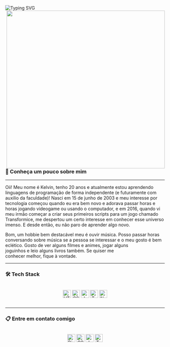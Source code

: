 <div>

<img src="https://readme-typing-svg.demolab.com?font=Press+Start+2P&size=16&duration=4000&pause=500&color=7D13F7&width=500&height=50&lines=Hey%2C+guarde+isso+com+voc%C3%AA+%F0%9F%8C%B9;Bem+vindo(a)+ao+meu+perfil!;Eu+me+chamo+Kelvin;Sou+um+constante+aprendiz;Conhe%C3%A7a+os+meus+projetos+abaixo;E+obrigado+por+me+apoiar+%3C3" alt="Typing SVG" align="left"/>

<img src="https://i.ibb.co/4t4vkNg/f5fs-N0dss.png" width="500px" align="right"/>
</div>

<br><br>

<p align="left">

<h3>👋 Conheça um pouco sobre mim</h3>

<hr>

  Oii! Meu nome é Kelvin, tenho 20 anos e atualmente estou aprendendo linguagens de programação de forma independente (e futuramente com auxilio da faculdade)! Nasci em 15 de junho de 2003 e meu interesse por tecnologia começou quando eu era bem novo e adorava passar horas e horas jogando videogame ou usando o computador, e em 2016, quando vi meu irmão começar a criar seus primeiros scripts para um jogo chamado Transformice, me despertou um certo interesse em conhecer esse universo imenso. E desde então, eu não paro de aprender algo novo.

  Bom, um hobbie bem destacável meu é ouvir música. Posso passar horas conversando sobre música se a pessoa se interessar e o meu gosto é bem eclético. Gosto de ver alguns filmes e animes, jogar alguns <br> joguinhos e leio alguns livros também. Se quiser me <br> conhecer melhor, fique à vontade.
</p>

<hr>

<h3>🛠 Tech Stack</h3>

<div align="center" valign="top"><br>
  <img align="center" alt="HTML" height="25" src="https://img.shields.io/badge/HTML-05122A?style=flat&logo=html5">
  <img align="center" alt="CSS" height="25" src="https://img.shields.io/badge/CSS-05122A?style=flat&logo=css3">
  <img align="center" alt="JavaScript" height="25" src="https://img.shields.io/badge/JavaScript-05122A?style=flat&logo=javascript">
  <img align="center" alt="TypeScript" height="25" src="https://img.shields.io/badge/TypeScript-05122A?style=flat&logo=typescript">
  <img align="center" alt="NodeJS" height="25" src="https://img.shields.io/badge/NodeJS-05122A?style=flat&logo=node.js">
</div><br>

<hr>
<h3>📋 Entre em contato comigo </h3>

<div align="center" valign="top"><br>
  <img align="center" alt="Discord" height="25" src="https://img.shields.io/badge/@hykertz-05122A?style=flat&logo=discord">
  <img align="center" alt="CSS" height="25" src="https://img.shields.io/badge/@hykertz-05122A?style=flat&logo=x">
  <img align="center" alt="JavaScript" height="25" src="https://img.shields.io/badge/@cnkelvin-05122A?style=flat&logo=instagram">
  <img align="center" alt="TypeScript" height="25" src="https://img.shields.io/badge/cnkelvin-05122A?style=flat&logo=linkedin">
</div><br>


